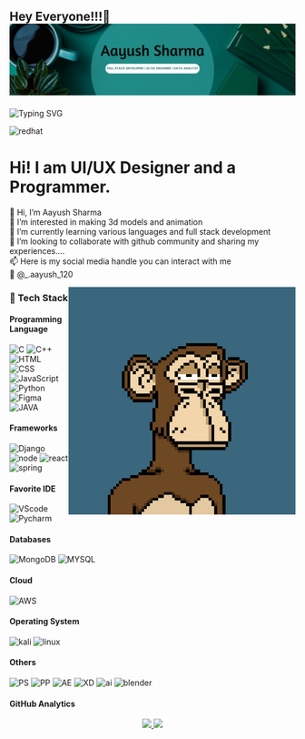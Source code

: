 ## Hey Everyone!!!👋 ![Aayush Sharma](https://github.com/aayush202/aayush202/blob/main/banner%20jpg.jpg)

![Typing SVG](https://readme-typing-svg.herokuapp.com?font=comfortaa&color=ffffff&size=24&width=500&lines=🌐web-developer🛡️;📱UI/UX-Desiger📲;🔐Data-analyst🔒;🚀Python-Programmer🚀)

![redhat](https://skillicons.dev/icons?i=redhat) <h1>Hi! I am UI/UX Designer and a Programmer.</h1> 
👋 Hi, I’m Aayush Sharma </br>
👀 I’m interested in making 3d models and animation </br>
🌱 I’m currently learning various languages and full stack development </br>
💞️ I’m looking to collaborate with github community and sharing my experiences.... </br>
📫 Here is my social media handle you can interact with me </br>
📱 @_.aayush_120

<img align="right" alt="hacker" width="400" src="https://github.com/WildCarter26/WildCarter26/blob/main/gif.gif">

### 📌 Tech Stack
#### Programming Language
![C](https://skillicons.dev/icons?i=c)
![C++](https://skillicons.dev/icons?i=cpp)
![HTML](https://skillicons.dev/icons?i=html)
![CSS](https://skillicons.dev/icons?i=css)
![JavaScript](https://skillicons.dev/icons?i=js)
![Python](https://skillicons.dev/icons?i=py)
![Figma](https://skillicons.dev/icons?i=figma)
![JAVA](https://skillicons.dev/icons?i=java)

#### Frameworks
![Django](https://skillicons.dev/icons?i=django)
![node](https://skillicons.dev/icons?i=nodejs)
![react](https://skillicons.dev/icons?i=react)
![spring](https://skillicons.dev/icons?i=spring)

#### Favorite IDE
![VScode](https://skillicons.dev/icons?i=vscode)
![Pycharm](https://skillicons.dev/icons?i=pycharm)

#### Databases
![MongoDB](https://skillicons.dev/icons?i=mongodb)
![MYSQL](https://skillicons.dev/icons?i=mysql)

#### Cloud
![AWS](https://skillicons.dev/icons?i=aws)

#### Operating System
![kali](https://skillicons.dev/icons?i=kali)
![linux](https://skillicons.dev/icons?i=ubuntu)

#### Others
![PS](https://skillicons.dev/icons?i=photoshop)
![PP](https://skillicons.dev/icons?i=pr)
![AE](https://skillicons.dev/icons?i=ae)
![XD](https://skillicons.dev/icons?i=xd)
![ai](https://skillicons.dev/icons?i=ai)
![blender](https://skillicons.dev/icons?i=blender)

#### GitHub Analytics
<p align="center">
  <a href="https://github.com/aayush202">
    <img height="180em" src="https://github-readme-stats-eight-theta.vercel.app/api?username=vikasrai11&show_icons=true&theme=algolia&include_all_commits=true&count_private=true"/>
    <img height="180em" src="https://github-readme-stats-eight-theta.vercel.app/api/top-langs?username=vikasrai11&layout=compact&langs_count=4&theme=algolia"/>
  </a>
</p>
<!--
<p align="center">
  <a href="https://github.com/vikasrai11">
    <img src="https://github-stats-alpha.vercel.app/api?username=vikasrai11&cc=333333&tc=ffffff&ic=4B8BDA" alt="Stats"/>
  </a>
</p>
<p align="center">
    <img src="https://github-profile-summary-cards.vercel.app/api/cards/profile-details/?username=vikasrai11&theme=algolia" alt="Profile Summary Card"/>
</p>
<p align="center">
    <img src="https://github-profile-trophy.vercel.app?username=vikasrai11&theme=tokyonight" alt="GitHub Trophies"/>
</p>
-->
<!--
**vikasrai11/vikasrai11** is a ✨ _special_ ✨ repository because its `README.md` (this file) appears on your GitHub profile.

Here are some ideas to get you started:

- 🔭 I’m currently working on ...
- 🌱 I’m currently learning ...
- 👯 I’m looking to collaborate on ...
- 🤔 I’m looking for help with ...
- 💬 Ask me about ...
- 📫 How to reach me: ...
- 😄 Pronouns: ...
- ⚡ Fun fact: ...
-->
